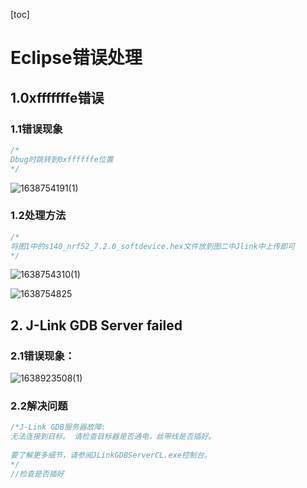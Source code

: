 [toc]

# Eclipse错误处理

## 1.0xfffffffe错误

### 1.1错误现象

```c
/*
Dbug时跳转到0xffffffe位置
*/
```

![1638754191(1)](E:\Records\资料图片\1638754191(1).jpg)

### 1.2处理方法

```c
/*
将图1中的s140_nrf52_7.2.0_softdevice.hex文件放到图二中Jlink中上传即可
*/
```

![1638754310(1)](E:\Records\资料图片\1638754310(1).jpg)

![1638754825](E:\Records\资料图片\1638754825.png)

## 2. J-Link GDB Server failed

### 2.1错误现象：

![1638923508(1)](E:\Records\资料图片\1638923508(1).jpg)

### 2.2解决问题

```c
/*J-Link GDB服务器故障:  
无法连接到目标。 请检查目标器是否通电，丝带线是否插好。  
 
要了解更多细节，请参阅JLinkGDBServerCL.exe控制台。  
*/
//检查是否插好
```


